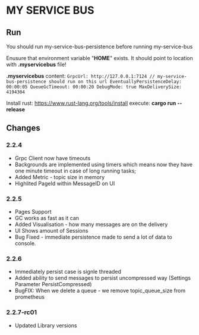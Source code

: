 # MY SERVICE BUS

## Run  

You should run my-service-bus-persistence before running my-service-bus

Enusure that environment variable "**HOME**" exists.
It should point to location with **.myservicebus** file!

**.myservicebus** content:
`
GrpcUrl: http://127.0.0.1:7124 // my-service-bus-persistence should run on this url
EventuallyPersistenceDelay: 00:00:05
QueueGcTimeout: 00:00:20
DebugMode: true
MaxDeliverySize: 4194304
`

Install rust: https://www.rust-lang.org/tools/install
execute: **cargo run --release**


## Changes
### 2.2.4
* Grpc Client now have timeouts
* Backgrounds are implemented using timers which means now they have one minute timeout in case of long running tasks;
* Added Metric - topic size in memory
* Highlited PageId within MessageID on UI

### 2.2.5
* Pages Support
* GC works as fast as it can
* Added Visualisation - how many messages are on the delivery
* UI Shows amount of Sessions
* Bug Fixed - immediate persistence made to send a lot of data to console.

### 2.2.6
* Immediately persist case is signle threaded
* Added ability to send messages to persist uncompressed way (Settings Parameter PersistCompressed)
* BugFIX: When we delete a queue - we remove topic_queue_size from prometheus

### 2.2.7-rc01
* Updated Library versions
